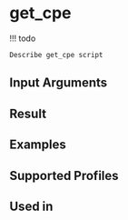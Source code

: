 

# get_cpe

<!-- prettier-ignore -->
!!! todo

    Describe get_cpe script

Input Arguments
---------------

Result
------

Examples
--------

Supported Profiles
------------------

Used in
-------

